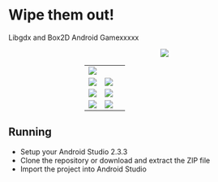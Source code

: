 # Wipe them out!
Libgdx and Box2D Android Gamexxxxx

<P style="margin-left: 150px"/>
<img style="margin-left: 150px" src="https://user-images.githubusercontent.com/9197974/43360272-5001941e-9289-11e8-962b-3a4e67cd57d7.png"/>


<table style="border-color:red" >
    <tbody>
        <tr>
            <td colspan="2">
                <img src="https://user-images.githubusercontent.com/9197974/43360272-5001941e-9289-11e8-962b-3a4e67cd57d7.png"/>
            </td>
        </tr>
        <tr>
            <td align="center">
                <img src="https://user-images.githubusercontent.com/9197974/43360603-c2b233c4-928e-11e8-8350-ee0dfc08bb7d.png"/>
            </td>
            <td align="center">
                <img src="https://user-images.githubusercontent.com/9197974/43360604-c2d65c7c-928e-11e8-8593-0de873ba45e8.png"/>
            <td>                
        </tr>
        <tr>
            <td align="center">
                <img src="https://user-images.githubusercontent.com/9197974/43360605-c2faf28a-928e-11e8-9a6b-5de2b46887ad.png"/>
            </td>
            <td align="center">
                <img src="https://user-images.githubusercontent.com/9197974/43360606-c32160aa-928e-11e8-9ff3-afd223783fb1.png"/>
            <td>                
        </tr>
        <tr>
            <td align="center">
                <img src="https://user-images.githubusercontent.com/9197974/43360607-c34f9d3a-928e-11e8-98ff-2d5d131b3892.png"/>
            </td>
            <td align="center">
                <img src="https://user-images.githubusercontent.com/9197974/43360608-c3756d26-928e-11e8-8981-c52c04f97982.png"/>
            <td>                
        </tr>
    </tbody>
</table> 


<h2>Running</h2>
<ul>
  <li>Setup your Android Studio 2.3.3</li>
  <li>Clone the repository or download and extract the ZIP file</li>
  <li>Import the project into Android Studio</li>
</ul>
